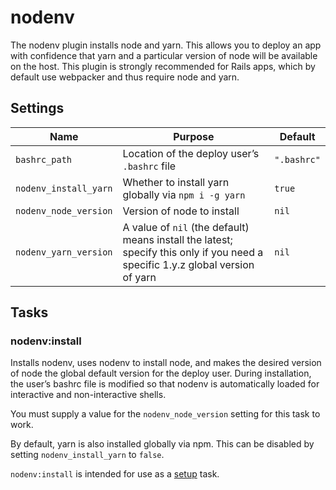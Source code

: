 # nodenv

The nodenv plugin installs node and yarn. This allows you to deploy an app with confidence that yarn and a particular version of node will be available on the host. This plugin is strongly recommended for Rails apps, which by default use webpacker and thus require node and yarn.

## Settings

| Name                  | Purpose                                                                                                                        | Default     |
| --------------------- | ------------------------------------------------------------------------------------------------------------------------------ | ----------- |
| `bashrc_path`         | Location of the deploy user’s `.bashrc` file                                                                                   | `".bashrc"` |
| `nodenv_install_yarn` | Whether to install yarn globally via `npm i -g yarn`                                                                           | `true`      |
| `nodenv_node_version` | Version of node to install                                                                                                     | `nil`       |
| `nodenv_yarn_version` | A value of `nil` (the default) means install the latest; specify this only if you need a specific 1.y.z global version of yarn | `nil`       |

## Tasks

### nodenv:install

Installs nodenv, uses nodenv to install node, and makes the desired version of node the global default version for the deploy user. During installation, the user’s bashrc file is modified so that nodenv is automatically loaded for interactive and non-interactive shells.

You must supply a value for the `nodenv_node_version` setting for this task to work.

By default, yarn is also installed globally via npm. This can be disabled by setting `nodenv_install_yarn` to `false`.

`nodenv:install` is intended for use as a [setup](../commands/setup.md) task.
